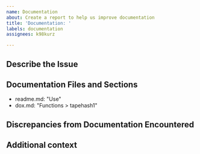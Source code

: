```yaml
---
name: Documentation
about: Create a report to help us improve documentation
title: 'Documentation: '
labels: documentation
assignees: k98kurz

---
```


## Describe the Issue

<!-- A clear and concise description of the documentation issue. -->

## Documentation Files and Sections

<!-- List the files and sections of the documentation that you are reporting an issue with. -->
<!-- Below are examples. Overwrite as needed. -->

- readme.md: "Use"
- dox.md: "Functions > tapehash1"

## Discrepancies from Documentation Encountered

<!-- A clear and concise description of what discrepancies you found. -->

## Additional context

<!-- Add any other context about the problem here. -->
